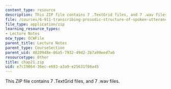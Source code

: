 ```yaml
---
content_type: resource
description: This ZIP file contains 7 .TextGrid files, and 7 .wav files.
file: /courses/6-911-transcribing-prosodic-structure-of-spoken-utterances-with-tobi-january-iap-2006/e7c1986436ece693a3a9e25631f66a45_chap21.zip
file_type: application/zip
learning_resource_types:
- Lecture Notes
ocw_type: OCWFile
parent_title: Lecture Notes
parent_type: CourseSection
parent_uid: 4820948e-86a5-7932-49d2-2b7a99eed7a6
resourcetype: Other
title: chap21.zip
uid: e7c19864-36ec-e693-a3a9-e25631f66a45
---
```

This ZIP file contains 7 .TextGrid files, and 7 .wav files.


